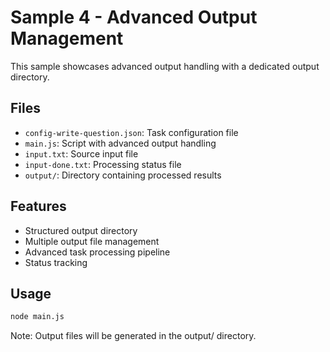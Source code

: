 # Sample 4 - Advanced Output Management

This sample showcases advanced output handling with a dedicated output directory.

## Files
- `config-write-question.json`: Task configuration file
- `main.js`: Script with advanced output handling
- `input.txt`: Source input file
- `input-done.txt`: Processing status file
- `output/`: Directory containing processed results

## Features
- Structured output directory
- Multiple output file management
- Advanced task processing pipeline
- Status tracking

## Usage
```bash
node main.js
```

Note: Output files will be generated in the output/ directory.
